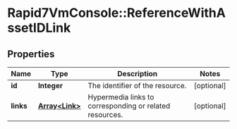 # Rapid7VmConsole::ReferenceWithAssetIDLink

## Properties
Name | Type | Description | Notes
------------ | ------------- | ------------- | -------------
**id** | **Integer** | The identifier of the resource. | [optional] 
**links** | [**Array&lt;Link&gt;**](Link.md) | Hypermedia links to corresponding or related resources. | [optional] 


